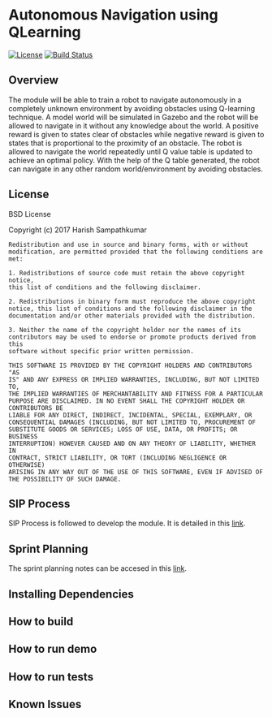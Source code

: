 # Autonomous Navigation using QLearning
[![License](https://img.shields.io/badge/License-BSD%203--Clause-blue.svg)](https://opensource.org/licenses/BSD-3-Clause)
[![Build Status](https://travis-ci.org/harish1696/QLearning-Navigation-.svg?branch=master)](https://travis-ci.org/harish1696/QLearning-Navigation-)

## Overview

The module will be able to train a robot to navigate autonomously in a completely unknown environment by avoiding obstacles using Q-learning technique. A model world will be simulated in Gazebo and the robot will be allowed to navigate in it without any knowledge about the world. A positive reward is given to states clear of obstacles while negative reward is given to states that is proportional to the proximity of an obstacle. The robot is allowed to navigate the world repeatedly until Q value table is updated to achieve an optimal policy. With the help of the Q table generated, the robot can navigate in any other random world/environment by avoiding obstacles.

## License
BSD License

Copyright (c) 2017 Harish Sampathkumar

```
Redistribution and use in source and binary forms, with or without  
modification, are permitted provided that the following conditions are 
met:
 
1. Redistributions of source code must retain the above copyright notice, 
this list of conditions and the following disclaimer.
 
2. Redistributions in binary form must reproduce the above copyright 
notice, this list of conditions and the following disclaimer in the   
documentation and/or other materials provided with the distribution.
 
3. Neither the name of the copyright holder nor the names of its 
contributors may be used to endorse or promote products derived from this 
software without specific prior written permission.
 
THIS SOFTWARE IS PROVIDED BY THE COPYRIGHT HOLDERS AND CONTRIBUTORS "AS 
IS" AND ANY EXPRESS OR IMPLIED WARRANTIES, INCLUDING, BUT NOT LIMITED TO, 
THE IMPLIED WARRANTIES OF MERCHANTABILITY AND FITNESS FOR A PARTICULAR 
PURPOSE ARE DISCLAIMED. IN NO EVENT SHALL THE COPYRIGHT HOLDER OR 
CONTRIBUTORS BE 
LIABLE FOR ANY DIRECT, INDIRECT, INCIDENTAL, SPECIAL, EXEMPLARY, OR 
CONSEQUENTIAL DAMAGES (INCLUDING, BUT NOT LIMITED TO, PROCUREMENT OF 
SUBSTITUTE GOODS OR SERVICES; LOSS OF USE, DATA, OR PROFITS; OR BUSINESS 
INTERRUPTION) HOWEVER CAUSED AND ON ANY THEORY OF LIABILITY, WHETHER IN 
CONTRACT, STRICT LIABILITY, OR TORT (INCLUDING NEGLIGENCE OR OTHERWISE) 
ARISING IN ANY WAY OUT OF THE USE OF THIS SOFTWARE, EVEN IF ADVISED OF 
THE POSSIBILITY OF SUCH DAMAGE.
```

## SIP Process
SIP Process is followed to develop the module. It is detailed in this [link](https://docs.google.com/spreadsheets/d/1iwXafoxuYP-64WJcZ8xOhcCnD-_6G_7DA12rQynheLY/edit#gid=0).

## Sprint Planning
The sprint planning notes can be accesed in this [link](https://docs.google.com/document/d/1guVZCdS4A_2YL14LjqNll8VrVJQzgvoqjZ6OoDONSNw/edit).

## Installing Dependencies

## How to build

## How to run demo

## How to run tests

## Known Issues


